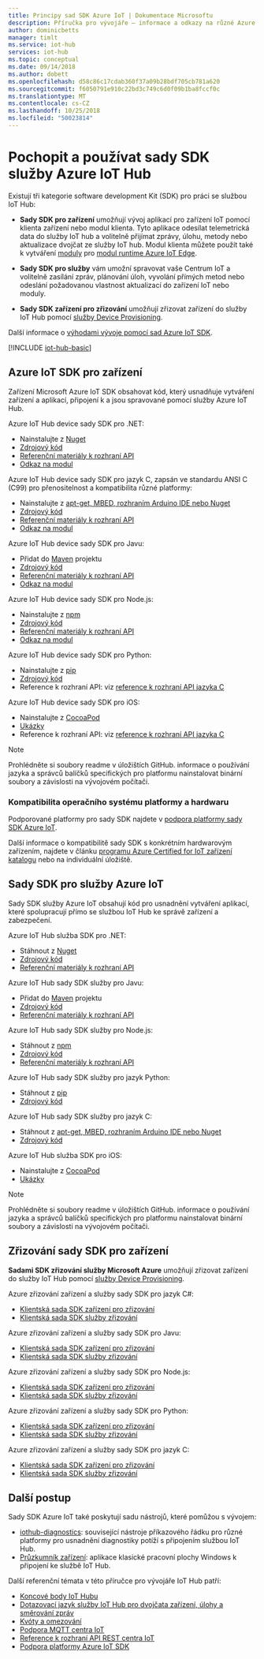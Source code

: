 ```yaml
---
title: Principy sad SDK Azure IoT | Dokumentace Microsoftu
description: Příručka pro vývojáře – informace a odkazy na různé Azure IoT zařízení a služby sady SDK, které můžete použít k vytváření aplikací pro zařízení a back endové aplikace.
author: dominicbetts
manager: timlt
ms.service: iot-hub
services: iot-hub
ms.topic: conceptual
ms.date: 09/14/2018
ms.author: dobett
ms.openlocfilehash: d58c86c17cdab360f37a09b28bdf705cb781a620
ms.sourcegitcommit: f6050791e910c22bd3c749c6d0f09b1ba8fccf0c
ms.translationtype: MT
ms.contentlocale: cs-CZ
ms.lasthandoff: 10/25/2018
ms.locfileid: "50023814"
---
```

# <a name="understand-and-use-azure-iot-hub-sdks"></a>Pochopit a používat sady SDK služby Azure IoT Hub

Existují tři kategorie software development Kit (SDK) pro práci se službou IoT Hub:

* **Sady SDK pro zařízení** umožňují vývoj aplikací pro zařízení IoT pomocí klienta zařízení nebo modul klienta. Tyto aplikace odesílat telemetrická data do služby IoT hub a volitelně přijímat zprávy, úlohu, metody nebo aktualizace dvojčat ze služby IoT hub.  Modul klienta můžete použít také k vytváření [moduly](../iot-edge/iot-edge-modules.md) pro [modul runtime Azure IoT Edge](../iot-edge/about-iot-edge.md).

* **Sady SDK pro služby** vám umožní spravovat vaše Centrum IoT a volitelně zasílání zpráv, plánování úloh, vyvolání přímých metod nebo odeslání požadovanou vlastnost aktualizací do zařízení IoT nebo moduly.

* **Sady SDK zařízení pro zřizování** umožňují zřizovat zařízení do služby IoT Hub pomocí [služby Device Provisioning](../iot-dps/about-iot-dps.md).

Další informace o [výhodami vývoje pomocí sad Azure IoT SDK](https://azure.microsoft.com/blog/benefits-of-using-the-azure-iot-sdks-in-your-azure-iot-solution/).

[!INCLUDE [iot-hub-basic](../../includes/iot-hub-basic-partial.md)]

## <a name="azure-iot-device-sdks"></a>Azure IoT SDK pro zařízení

Zařízení Microsoft Azure IoT SDK obsahovat kód, který usnadňuje vytváření zařízení a aplikací, připojení k a jsou spravované pomocí služby Azure IoT Hub.

Azure IoT Hub device sady SDK pro .NET: 

* Nainstalujte z [Nuget](https://www.nuget.org/packages/Microsoft.Azure.Devices.Client/)
* [Zdrojový kód](https://github.com/Azure/azure-iot-sdk-csharp)
* [Referenční materiály k rozhraní API](https://docs.microsoft.com/dotnet/api/microsoft.azure.devices?view=azure-dotnet)
* [Odkaz na modul](https://docs.microsoft.com/dotnet/api/microsoft.azure.devices.client.moduleclient?view=azure-dotnet)

Azure IoT Hub device sady SDK pro jazyk C, zapsán ve standardu ANSI C (C99) pro přenositelnost a kompatibilita různé platformy:

* Nainstalujte z [apt-get, MBED, rozhraním Arduino IDE nebo Nuget](https://github.com/Azure/azure-iot-sdk-c/blob/master/readme.md)
* [Zdrojový kód](https://github.com/Azure/azure-iot-sdk-c)
* [Referenční materiály k rozhraní API](https://docs.microsoft.com/azure/iot-hub/iot-c-sdk-ref/)
* [Odkaz na modul](https://github.com/Azure/azure-iot-sdk-c/blob/master/iothub_client/inc/iothub_module_client.h)

Azure IoT Hub device sady SDK pro Javu: 

* Přidat do [Maven](https://github.com/Azure/azure-iot-sdk-java/blob/master/doc/java-devbox-setup.md#for-the-device-sdk) projektu
* [Zdrojový kód](https://github.com/Azure/azure-iot-sdk-java)
* [Referenční materiály k rozhraní API](https://docs.microsoft.com/java/api/com.microsoft.azure.sdk.iot.device)
* [Odkaz na modul](https://docs.microsoft.com/java/api/com.microsoft.azure.sdk.iot.device._module_client?view=azure-java-stable)

Azure IoT Hub device sady SDK pro Node.js: 

* Nainstalujte z [npm](https://www.npmjs.com/package/azure-iot-device)
* [Zdrojový kód](https://github.com/Azure/azure-iot-sdk-node)
* [Referenční materiály k rozhraní API](https://docs.microsoft.com/javascript/api/azure-iot-device/?view=azure-iot-typescript-latest)
* [Odkaz na modul](https://docs.microsoft.com/javascript/api/azure-iot-device/moduleclient?view=azure-node-latest)

Azure IoT Hub device sady SDK pro Python: 

* Nainstalujte z [pip](https://pypi.python.org/pypi/azure-iothub-device-client/)
* [Zdrojový kód](https://github.com/Azure/azure-iot-sdk-python)
* Reference k rozhraní API: viz [reference k rozhraní API jazyka C](https://docs.microsoft.com/azure/iot-hub/iot-c-sdk-ref/)

Azure IoT Hub device sady SDK pro iOS: 

* Nainstalujte z [CocoaPod](https://cocoapods.org/pods/AzureIoTHubClient)
* [Ukázky](https://github.com/Azure-Samples/azure-iot-samples-ios)
* Reference k rozhraní API: viz [reference k rozhraní API jazyka C](https://docs.microsoft.com/azure/iot-hub/iot-c-sdk-ref/)

> [!NOTE]
> Prohlédněte si soubory readme v úložištích GitHub. informace o používání jazyka a správců balíčků specifických pro platformu nainstalovat binární soubory a závislosti na vývojovém počítači.
> 
> 

### <a name="os-platform-and-hardware-compatibility"></a>Kompatibilita operačního systému platformy a hardwaru

Podporované platformy pro sady SDK najdete v [podpora platformy sady SDK Azure IoT](iot-hub-device-sdk-platform-support.md).

Další informace o kompatibilitě sady SDK s konkrétním hardwarovým zařízením, najdete v článku [programu Azure Certified for IoT zařízení katalogu](https://catalog.azureiotsuite.com/) nebo na individuální úložiště.

## <a name="azure-iot-service-sdks"></a>Sady SDK pro služby Azure IoT

Sady SDK služby Azure IoT obsahují kód pro usnadnění vytváření aplikací, které spolupracují přímo se službou IoT Hub ke správě zařízení a zabezpečení.

Azure IoT Hub služba SDK pro .NET:

* Stáhnout z [Nuget](https://www.nuget.org/packages/Microsoft.Azure.Devices/)
* [Zdrojový kód](https://github.com/Azure/azure-iot-sdk-csharp)
* [Referenční materiály k rozhraní API](https://docs.microsoft.com/dotnet/api/microsoft.azure.devices)

Azure IoT Hub sady SDK služby pro Javu: 

* Přidat do [Maven](https://github.com/Azure/azure-iot-sdk-java/blob/master/doc/java-devbox-setup.md#for-the-service-sdk
) projektu
* [Zdrojový kód](https://github.com/Azure/azure-iot-sdk-java)
* [Referenční materiály k rozhraní API](https://docs.microsoft.com/java/api/com.microsoft.azure.sdk.iot.service)

Azure IoT Hub sady SDK služby pro Node.js: 

* Stáhnout z [npm](https://www.npmjs.com/package/azure-iothub)
* [Zdrojový kód](https://github.com/Azure/azure-iot-sdk-node)
* [Referenční materiály k rozhraní API](https://docs.microsoft.com/javascript/api/azure-iothub/?view=azure-iot-typescript-latest)

Azure IoT Hub sady SDK služby pro jazyk Python: 

* Stáhnout z [pip](https://pypi.python.org/pypi/azure-iothub-service-client/)
* [Zdrojový kód](https://github.com/Azure/azure-iot-sdk-python)

Azure IoT Hub sady SDK služby pro jazyk C: 

* Stáhnout z [apt-get, MBED, rozhraním Arduino IDE nebo Nuget](https://github.com/Azure/azure-iot-sdk-c/blob/master/readme.md)
* [Zdrojový kód](https://github.com/Azure/azure-iot-sdk-c)

Azure IoT Hub služba SDK pro iOS: 

* Nainstalujte z [CocoaPod](https://cocoapods.org/pods/AzureIoTHubServiceClient)
* [Ukázky](https://github.com/Azure-Samples/azure-iot-samples-ios)

> [!NOTE]
> Prohlédněte si soubory readme v úložištích GitHub. informace o používání jazyka a správců balíčků specifických pro platformu nainstalovat binární soubory a závislosti na vývojovém počítači.

## <a name="device-provisioning-sdks"></a>Zřizování sady SDK pro zařízení

**Sadami SDK zřizování služby Microsoft Azure** umožňují zřizovat zařízení do služby IoT Hub pomocí [služby Device Provisioning](../iot-dps/about-iot-dps.md).

Azure zřizování zařízení a služby sady SDK pro jazyk C#:

* [Klientská sada SDK zařízení pro zřizování](https://github.com/Azure/azure-iot-sdk-csharp/blob/master/provisioning/device)
* [Klientská sada SDK služby zřizování](https://github.com/Azure/azure-iot-sdk-csharp/blob/master/provisioning/service)

Azure zřizování zařízení a služby sady SDK pro Javu:

* [Klientská sada SDK zařízení pro zřizování](https://github.com/Azure/azure-iot-sdk-java/blob/master/provisioning/provisioning-device-client)
* [Klientská sada SDK služby zřizování](https://github.com/Azure/azure-iot-sdk-java/blob/master/provisioning/provisioning-service-client)

Azure zřizování zařízení a služby sady SDK pro Node.js:

* [Klientská sada SDK zařízení pro zřizování](https://github.com/Azure/azure-iot-sdk-node/tree/master/provisioning/device)
* [Klientská sada SDK služby zřizování](https://github.com/Azure/azure-iot-sdk-node/tree/master/provisioning/service)

Azure zřizování zařízení a služby sady SDK pro Python:

* [Klientská sada SDK zařízení pro zřizování](https://github.com/Azure/azure-iot-sdk-python/blob/master/provisioning_device_client)
* [Klientská sada SDK služby zřizování](https://github.com/Azure/azure-iot-sdk-python/tree/master/provisioning_service_client)

Azure zřizování zařízení a služby sady SDK pro jazyk C:

* [Klientská sada SDK zařízení pro zřizování](https://github.com/Azure/azure-iot-sdk-c/blob/master/provisioning_client)
* [Klientská sada SDK služby zřizování](https://github.com/Azure/azure-iot-sdk-c/blob/master/provisioning_service_client)

## <a name="next-steps"></a>Další postup

Sady SDK Azure IoT také poskytují sadu nástrojů, které pomůžou s vývojem:
* [iothub-diagnostics](https://github.com/Azure/iothub-diagnostics): související nástroje příkazového řádku pro různé platformy pro usnadnění diagnostiky potíží s připojením službou IoT Hub.
* [Průzkumník zařízení](https://github.com/Azure/azure-iot-sdk-csharp/tree/master/tools/DeviceExplorer): aplikace klasické pracovní plochy Windows k připojení ke službě IoT Hub.

Další referenční témata v této příručce pro vývojáře IoT Hub patří:

* [Koncové body IoT Hubu](iot-hub-devguide-endpoints.md)
* [Dotazovací jazyk služby IoT Hub pro dvojčata zařízení, úlohy a směrování zpráv](iot-hub-devguide-query-language.md)
* [Kvóty a omezování](iot-hub-devguide-quotas-throttling.md)
* [Podpora MQTT centra IoT](iot-hub-mqtt-support.md)
* [Reference k rozhraní API REST centra IoT](/rest/api/iothub/)
* [Podpora platformy Azure IoT SDK](iot-hub-device-sdk-platform-support.md)